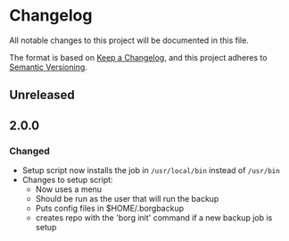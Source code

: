# Changelog
All notable changes to this project will be documented in this file.

The format is based on [Keep a Changelog](https://keepachangelog.com/en/1.0.0/),
and this project adheres to [Semantic Versioning](https://semver.org/spec/v2.0.0.html).

## Unreleased

## 2.0.0
### Changed
- Setup script now installs the job in `/usr/local/bin` instead of `/usr/bin`
- Changes to setup script:
  * Now uses a menu
  * Should be run as the user that will run the backup
  * Puts config files in $HOME/.borgbackup
  * creates repo with the 'borg init' command if a new backup job is setup
